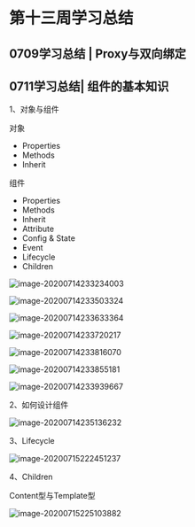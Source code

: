 # 第十三周学习总结

## 0709学习总结 | Proxy与双向绑定

## 0711学习总结| 组件的基本知识

1、对象与组件

对象

* Properties
* Methods
* Inherit

组件

* Properties
* Methods
* Inherit
* Attribute
* Config & State
* Event
* Lifecycle
* Children

![image-20200714233234003](C:\Users\ytf\AppData\Roaming\Typora\typora-user-images\image-20200714233234003.png)

![image-20200714233503324](C:\Users\ytf\AppData\Roaming\Typora\typora-user-images\image-20200714233503324.png)

![image-20200714233633364](C:\Users\ytf\AppData\Roaming\Typora\typora-user-images\image-20200714233633364.png)

![image-20200714233720217](C:\Users\ytf\AppData\Roaming\Typora\typora-user-images\image-20200714233720217.png)

![image-20200714233816070](C:\Users\ytf\AppData\Roaming\Typora\typora-user-images\image-20200714233816070.png)

![image-20200714233855181](C:\Users\ytf\AppData\Roaming\Typora\typora-user-images\image-20200714233855181.png)

![image-20200714233939667](C:\Users\ytf\AppData\Roaming\Typora\typora-user-images\image-20200714233939667.png)

2、如何设计组件

![image-20200714235136232](C:\Users\ytf\AppData\Roaming\Typora\typora-user-images\image-20200714235136232.png)

3、Lifecycle

![image-20200715222451237](C:\Users\ytf\AppData\Roaming\Typora\typora-user-images\image-20200715222451237.png)

4、Children

Content型与Template型

![image-20200715225103882](C:\Users\ytf\AppData\Roaming\Typora\typora-user-images\image-20200715225103882.png)